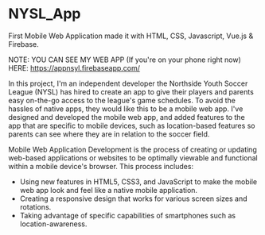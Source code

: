 # NYSL_App
First Mobile Web Application made it with HTML, CSS, Javascript, Vue.js & Firebase.

NOTE: YOU CAN SEE MY WEB APP (If you're on your phone right now) HERE: https://appnsyl.firebaseapp.com/

In this project, I'm an independent developer the Northside Youth Soccer League (NYSL) has hired to create an app to give their players and parents easy on-the-go access to the league's game schedules. To avoid the hassles of native apps, they would like this to be a mobile web app. I've designed and developed the mobile web app, and added features to the app that are specific to mobile devices, such as location-based features so parents can see where they are in relation to the soccer field.

Mobile Web Application Development is the process of creating or updating web-based applications or websites to be optimally viewable and functional within a mobile device's browser. This process includes:
- Using new features in HTML5, CSS3, and JavaScript to make the mobile web app look and feel like a native mobile application.
- Creating a responsive design that works for various screen sizes and rotations.
- Taking advantage of specific capabilities of smartphones such as location-awareness.
